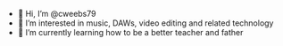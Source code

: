 - 👋 Hi, I’m @cweebs79
- 👀 I’m interested in music, DAWs, video editing and related technology
- 🌱 I’m currently learning how to be a better teacher and father

<!---
cweebs79/cweebs79 is a ✨ special ✨ repository because its `README.md` (this file) appears on your GitHub profile.
You can click the Preview link to take a look at your changes.
--->
